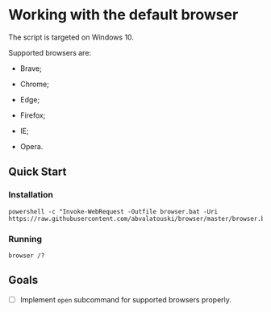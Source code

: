 # Working with the default browser

The script is targeted on Windows 10.

Supported browsers are:

- Brave;

- Chrome;

- Edge;

- Firefox;

- IE;

- Opera.

## Quick Start

### Installation

```console
powershell -c "Invoke-WebRequest -Outfile browser.bat -Uri https://raw.githubusercontent.com/abvalatouski/browser/master/browser.bat"
```

### Running

```console
browser /?
```

## Goals

- [ ] Implement `open` subcommand for supported browsers properly.

